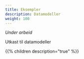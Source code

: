 ```yaml
---
title: Eksempler
description: Datamodeller
weight: 100
---
```


*Under arbeid*

Utkast til datamodeller

{{% children description="true" %}}



